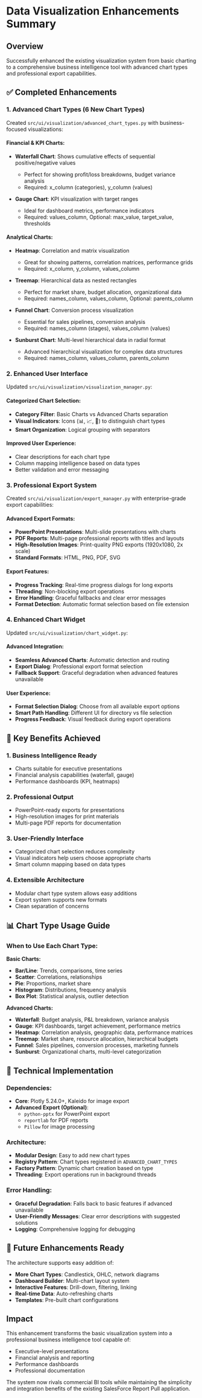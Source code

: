 # Data Visualization Enhancements Summary

## Overview
Successfully enhanced the existing visualization system from basic charting to a comprehensive business intelligence tool with advanced chart types and professional export capabilities.

## ✅ Completed Enhancements

### 1. **Advanced Chart Types (6 New Chart Types)**
Created `src/ui/visualization/advanced_chart_types.py` with business-focused visualizations:

#### Financial & KPI Charts:
- **Waterfall Chart**: Shows cumulative effects of sequential positive/negative values
  - Perfect for showing profit/loss breakdowns, budget variance analysis
  - Required: x_column (categories), y_column (values)

- **Gauge Chart**: KPI visualization with target ranges  
  - Ideal for dashboard metrics, performance indicators
  - Required: values_column, Optional: max_value, target_value, thresholds

#### Analytical Charts:
- **Heatmap**: Correlation and matrix visualization
  - Great for showing patterns, correlation matrices, performance grids
  - Required: x_column, y_column, values_column

- **Treemap**: Hierarchical data as nested rectangles
  - Perfect for market share, budget allocation, organizational data
  - Required: names_column, values_column, Optional: parents_column

- **Funnel Chart**: Conversion process visualization
  - Essential for sales pipelines, conversion analysis
  - Required: names_column (stages), values_column (values)

- **Sunburst Chart**: Multi-level hierarchical data in radial format
  - Advanced hierarchical visualization for complex data structures
  - Required: names_column, values_column, parents_column

### 2. **Enhanced User Interface**
Updated `src/ui/visualization/visualization_manager.py`:

#### Categorized Chart Selection:
- **Category Filter**: Basic Charts vs Advanced Charts separation
- **Visual Indicators**: Icons (📊, 📈, 🔬) to distinguish chart types
- **Smart Organization**: Logical grouping with separators

#### Improved User Experience:
- Clear descriptions for each chart type
- Column mapping intelligence based on data types
- Better validation and error messaging

### 3. **Professional Export System**
Created `src/ui/visualization/export_manager.py` with enterprise-grade export capabilities:

#### Advanced Export Formats:
- **PowerPoint Presentations**: Multi-slide presentations with charts
- **PDF Reports**: Multi-page professional reports with titles and layouts
- **High-Resolution Images**: Print-quality PNG exports (1920x1080, 2x scale)
- **Standard Formats**: HTML, PNG, PDF, SVG

#### Export Features:
- **Progress Tracking**: Real-time progress dialogs for long exports
- **Threading**: Non-blocking export operations
- **Error Handling**: Graceful fallbacks and clear error messages
- **Format Detection**: Automatic format selection based on file extension

### 4. **Enhanced Chart Widget**
Updated `src/ui/visualization/chart_widget.py`:

#### Advanced Integration:
- **Seamless Advanced Charts**: Automatic detection and routing
- **Export Dialog**: Professional export format selection
- **Fallback Support**: Graceful degradation when advanced features unavailable

#### User Experience:
- **Format Selection Dialog**: Choose from all available export options
- **Smart Path Handling**: Different UI for directory vs file selection
- **Progress Feedback**: Visual feedback during export operations

## 🎯 Key Benefits Achieved

### 1. **Business Intelligence Ready**
- Charts suitable for executive presentations
- Financial analysis capabilities (waterfall, gauge)
- Performance dashboards (KPI, heatmaps)

### 2. **Professional Output**
- PowerPoint-ready exports for presentations
- High-resolution images for print materials
- Multi-page PDF reports for documentation

### 3. **User-Friendly Interface**
- Categorized chart selection reduces complexity
- Visual indicators help users choose appropriate charts
- Smart column mapping based on data types

### 4. **Extensible Architecture**
- Modular chart type system allows easy additions
- Export system supports new formats
- Clean separation of concerns

## 📊 Chart Type Usage Guide

### When to Use Each Chart Type:

**Basic Charts:**
- **Bar/Line**: Trends, comparisons, time series
- **Scatter**: Correlations, relationships  
- **Pie**: Proportions, market share
- **Histogram**: Distributions, frequency analysis
- **Box Plot**: Statistical analysis, outlier detection

**Advanced Charts:**
- **Waterfall**: Budget analysis, P&L breakdown, variance analysis
- **Gauge**: KPI dashboards, target achievement, performance metrics
- **Heatmap**: Correlation analysis, geographic data, performance matrices
- **Treemap**: Market share, resource allocation, hierarchical budgets
- **Funnel**: Sales pipelines, conversion processes, marketing funnels
- **Sunburst**: Organizational charts, multi-level categorization

## 🔧 Technical Implementation

### Dependencies:
- **Core**: Plotly 5.24.0+, Kaleido for image export
- **Advanced Export (Optional)**:
  - `python-pptx` for PowerPoint export
  - `reportlab` for PDF reports
  - `Pillow` for image processing

### Architecture:
- **Modular Design**: Easy to add new chart types
- **Registry Pattern**: Chart types registered in `ADVANCED_CHART_TYPES`
- **Factory Pattern**: Dynamic chart creation based on type
- **Threading**: Export operations run in background threads

### Error Handling:
- **Graceful Degradation**: Falls back to basic features if advanced unavailable
- **User-Friendly Messages**: Clear error descriptions with suggested solutions
- **Logging**: Comprehensive logging for debugging

## 🚀 Future Enhancements Ready

The architecture supports easy addition of:
- **More Chart Types**: Candlestick, OHLC, network diagrams
- **Dashboard Builder**: Multi-chart layout system
- **Interactive Features**: Drill-down, filtering, linking
- **Real-time Data**: Auto-refreshing charts
- **Templates**: Pre-built chart configurations

## Impact

This enhancement transforms the basic visualization system into a professional business intelligence tool capable of:
- Executive-level presentations
- Financial analysis and reporting  
- Performance dashboards
- Professional documentation

The system now rivals commercial BI tools while maintaining the simplicity and integration benefits of the existing SalesForce Report Pull application.
